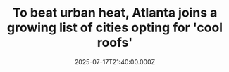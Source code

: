 ---
title: "To beat urban heat, Atlanta joins a growing list of cities opting for 'cool roofs'"
date: 2025-07-17T21:40:00.000Z
category: Human Kindness
externalLink: "https://www.goodgoodgood.co/articles/atlanta-cool-roofs"
image: ""
excerpt: "White or reflective roofs significantly reduce temperatures. Atlanta is the latest city to mandate their adoption.…"
---